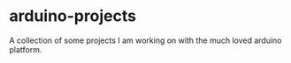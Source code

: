 arduino-projects
================

A collection of some projects I am working on with the much loved arduino platform. 